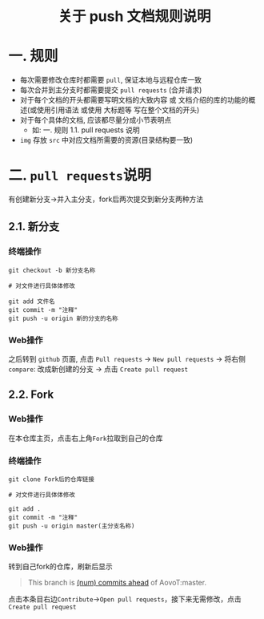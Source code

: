 <h1> <center> 关于 push 文档规则说明 </center> </h1>

# 一. 规则

- 每次需要修改仓库时都需要 `pull`, 保证本地与远程仓库一致
- 每次合并到主分支时都需要提交 `pull requests` (合并请求)
- 对于每个文档的开头都需要写明文档的大致内容 或 文档介绍的库的功能的概述(或使用引用语法 或使用 大标题等 写在整个文档的开头)
- 对于每个具体的文档, 应该都尽量分成小节表明点
  - 如: 一. 规则 1.1. pull requests 说明 
- `img` 存放 `src` 中对应文档所需要的资源(目录结构要一致)

# 二. `pull requests`说明

有创建新分支->并入主分支，fork后两次提交到新分支两种方法

## 2.1. 新分支

### 终端操作

```shell
git checkout -b 新分支名称

# 对文件进行具体体修改

git add 文件名
git commit -m "注释"
git push -u origin 新的分支的名称
```

### Web操作

之后转到 `github` 页面, 点击 `Pull requests` -> `New pull requests` -> 将右侧 `compare`: 改成新创建的分支 -> 点击 `Create pull request`

## 2.2. Fork

### Web操作

在本仓库主页，点击右上角`Fork`拉取到自己的仓库

### 终端操作

```shell
git clone Fork后的仓库链接

# 对文件进行具体体修改

git add .
git commit -m "注释"
git push -u origin master(主分支名称)
```

### Web操作

转到自己fork的仓库，刷新后显示

> This branch is [(num) commits ahead](https://github.com/NobleFlower/AT-Docs/compare/AovoT:AT-Docs:master...master) of AovoT:master.

点击本条目右边`Contribute`->`Open pull requests`，接下来无需修改，点击`Create pull request`